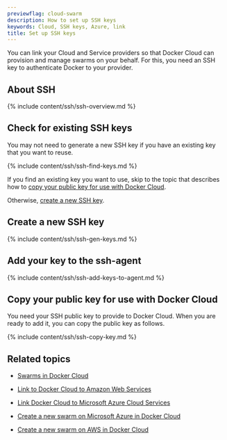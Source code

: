 ```yaml
---
previewflag: cloud-swarm
description: How to set up SSH keys
keywords: Cloud, SSH keys, Azure, link
title: Set up SSH keys
---
```


You can link your Cloud and Service providers so that Docker Cloud can provision and manage swarms on your behalf. For this, you need an SSH key to authenticate Docker to your provider.

## About SSH

{% include content/ssh/ssh-overview.md %}

## Check for existing SSH keys

You may not need to generate a new SSH key if you have an existing key that you
want to reuse.

{% include content/ssh/ssh-find-keys.md %}

If you find an existing key you want to use, skip to the topic that describes
how to [copy your public key for use with Docker
Cloud](#copy-your-public-key-for-use-with-docker-cloud).

Otherwise, [create a new SSH
key](#create-a-new-ssh-key-for-use-by-docker-cloud).

## Create a new SSH key

{% include content/ssh/ssh-gen-keys.md %}

## Add your key to the ssh-agent

{% include content/ssh/ssh-add-keys-to-agent.md %}

## Copy your public key for use with Docker Cloud

You need your SSH public key to provide to Docker Cloud. When you are ready
to add it, you can copy the public key as follows.

{% include content/ssh/ssh-copy-key.md %}

## Related topics

* [Swarms in Docker Cloud](index.md)

* [Link to Docker Cloud to Amazon Web Services](link-aws-swarm.md)

* [Link Docker Cloud to Microsoft Azure Cloud Services](link-azure-swarm.md)

* [Create a new swarm on Microsoft Azure in Docker Cloud](create-cloud-swarm-azure.md)

* [Create a new swarm on AWS in Docker Cloud](create-cloud-swarm-azure.md)
